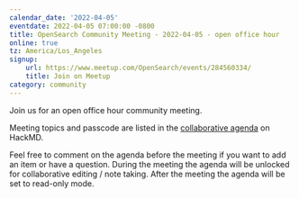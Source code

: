 ```yaml
---
calendar_date: '2022-04-05'
eventdate: 2022-04-05 07:00:00 -0800
title: OpenSearch Community Meeting - 2022-04-05 - open office hour
online: true
tz: America/Los_Angeles
signup:
    url: https://www.meetup.com/OpenSearch/events/284560334/
    title: Join on Meetup
category: community
---
```


Join us for an open office hour community meeting.

Meeting topics and passcode are listed in the [collaborative agenda](https://hackmd.io/@HmdZWaVnQU6M8icdvC5TwQ/By_wT8YW5) on HackMD.

Feel free to comment on the agenda before the meeting if you want to add an item or have a question.
During the meeting the agenda will be unlocked for collaborative editing / note taking. After the meeting the agenda will be set to read-only mode.

